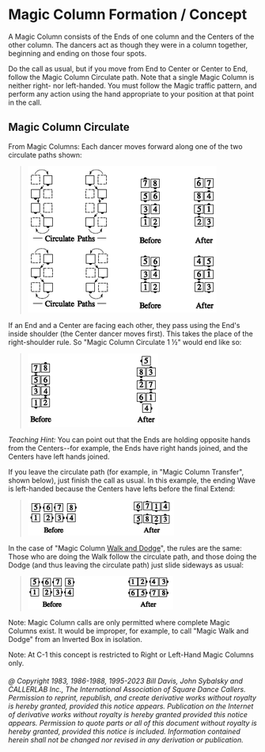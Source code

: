 
# Magic Column Formation / Concept

A Magic Column consists of the Ends of one column and the
Centers of the other column. The dancers act as though
they were in a column together, beginning and ending on
those four spots.

Do the call as usual, but if you move from End to Center or
Center to End, follow the Magic Column Circulate path.
Note that a single Magic Column is neither right- nor
left-handed. You must follow the Magic traffic pattern, and
perform any action using the hand appropriate to your
position at that point in the call.

## Magic Column Circulate

From Magic Columns: Each dancer moves forward along
one of the two circulate paths shown:

> 
> ![alt](magic_column_circulate_1.png)
> 

If an End and a Center are facing each other, they pass
using the End's inside shoulder (the Center dancer moves
first). This takes the place of the right-shoulder rule. So
"Magic Column Circulate 1 ½" would end like so:

> 
> ![alt](magic_column_circulate_2.png)
> 

*Teaching Hint:* You can point out that the Ends are
holding opposite hands from the Centers--for example, the Ends
have right hands joined, and the Centers have left hands
joined.

If you leave the circulate path (for example, in "Magic Column
Transfer", shown below), just finish the call as usual. In
this example, the ending Wave is left-handed because the
Centers have lefts before the final Extend:

> 
> ![alt](magic_column_circulate_3.png)
> 
 
In the case of "Magic Column [Walk and Dodge](../ms/walk_and_dodge.md)", the rules
are the same: Those who are doing the Walk follow the
circulate path, and those doing the Dodge (and thus
leaving the circulate path) just slide sideways as usual:

> 
> ![alt](magic_column_circulate_4.png)
> 

Note:
Magic Column calls are only permitted where complete
Magic Columns exist. It would be improper, for example, to
call "Magic Walk and Dodge" from an Inverted Box in
isolation.

Note: At C-1 this concept is restricted to 
Right or Left-Hand Magic Columns only.

###### @ Copyright 1983, 1986-1988, 1995-2023 Bill Davis, John Sybalsky and CALLERLAB Inc., The International Association of Square Dance Callers. Permission to reprint, republish, and create derivative works without royalty is hereby granted, provided this notice appears. Publication on the Internet of derivative works without royalty is hereby granted provided this notice appears. Permission to quote parts or all of this document without royalty is hereby granted, provided this notice is included. Information contained herein shall not be changed nor revised in any derivation or publication.
